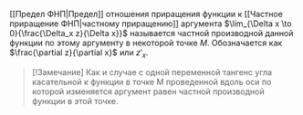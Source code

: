 [[Предел ФНП|Предел]] отношения приращения функции к [[Частное приращение ФНП|частному приращению]] аргумента $\lim_{\Delta x \to 0}{\frac{\Delta_x z}{\Delta x}}$ называется частной производной данной функции по этому аргументу в некоторой точке $M$. Обозначается как $\frac{\partial z}{\partial x}$ или $z'_x$.

> [!Замечание]
> Как и случае с одной переменной тангенс угла касательной  к функции в точке M проведенной вдоль оси по которой изменяется аргумент равен частной производной функции в этой точке.